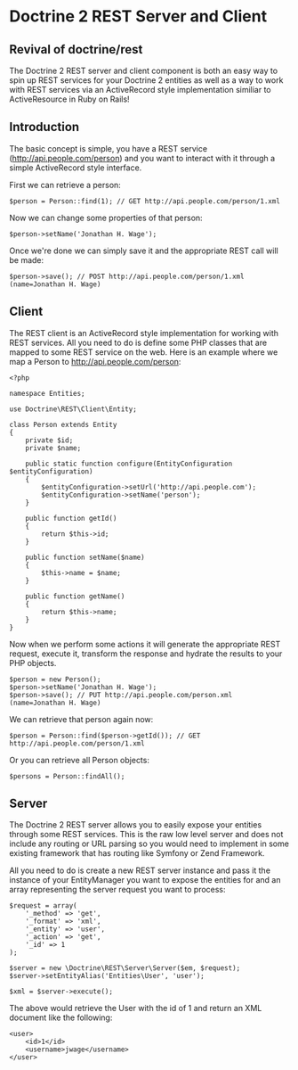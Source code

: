 # Doctrine 2 REST Server and Client
## Revival of doctrine/rest

The Doctrine 2 REST server and client component is both an easy way to spin up 
REST services for your Doctrine 2 entities as well as a way to work with REST 
services via an ActiveRecord style implementation similiar to ActiveResource in
Ruby on Rails!

## Introduction

The basic concept is simple, you have a REST service (http://api.people.com/person)
and you want to interact with it through a simple ActiveRecord style interface.

First we can retrieve a person:

    $person = Person::find(1); // GET http://api.people.com/person/1.xml

Now we can change some properties of that person:

    $person->setName('Jonathan H. Wage');

Once we're done we can simply save it and the appropriate REST call will be made:

    $person->save(); // POST http://api.people.com/person/1.xml (name=Jonathan H. Wage)

## Client

The REST client is an ActiveRecord style implementation for working with REST 
services. All you need to do is define some PHP classes that are mapped to some
REST service on the web. Here is an example where we map a Person to 
http://api.people.com/person:

    <?php

    namespace Entities;

    use Doctrine\REST\Client\Entity;

    class Person extends Entity
    {
        private $id;
        private $name;

        public static function configure(EntityConfiguration $entityConfiguration)
        {
            $entityConfiguration->setUrl('http://api.people.com');
            $entityConfiguration->setName('person');
        }

        public function getId()
        {
            return $this->id;
        }

        public function setName($name)
        {
            $this->name = $name;
        }

        public function getName()
        {
            return $this->name;
        }
    }

Now when we perform some actions it will generate the appropriate REST request,
execute it, transform the response and hydrate the results to your PHP objects.

    $person = new Person();
    $person->setName('Jonathan H. Wage');
    $person->save(); // PUT http://api.people.com/person.xml (name=Jonathan H. Wage)

We can retrieve that person again now:

    $person = Person::find($person->getId()); // GET http://api.people.com/person/1.xml

Or you can retrieve all Person objects:

    $persons = Person::findAll();

## Server

The Doctrine 2 REST server allows you to easily expose your entities through some
REST services. This is the raw low level server and does not include any routing
or URL parsing so you would need to implement in some existing framework that
has routing like Symfony or Zend Framework.

All you need to do is create a new REST server instance and pass it the instance
of your EntityManager you want to expose the entities for and an array representing
the server request you want to process:

    $request = array(
        '_method' => 'get',
        '_format' => 'xml',
        '_entity' => 'user',
        '_action' => 'get',
        '_id' => 1
    );

    $server = new \Doctrine\REST\Server\Server($em, $request);
    $server->setEntityAlias('Entities\User', 'user');

    $xml = $server->execute();

The above would retrieve the User with the id of 1 and return an XML document
like the following:

    <user>
        <id>1</id>
        <username>jwage</username>
    </user>
